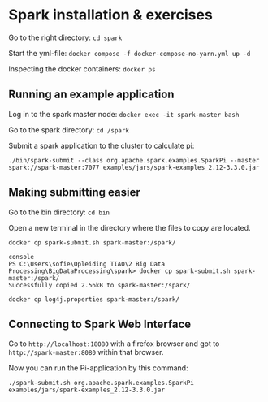 # Spark installation & exercises

Go to the right directory: `cd spark`

Start the yml-file: `docker compose -f docker-compose-no-yarn.yml up -d`

Inspecting the docker containers: `docker ps`

## Running an example application

Log in to the spark master node: `docker exec -it spark-master bash`

Go to the spark directory: `cd /spark`

Submit a spark application to the cluster to calculate pi:

`./bin/spark-submit --class org.apache.spark.examples.SparkPi --master spark://spark-master:7077 examples/jars/spark-examples_2.12-3.3.0.jar`

## Making submitting easier

Go to the bin directory: `cd bin`

Open a new terminal in the directory where the files to copy are located.

`docker cp spark-submit.sh spark-master:/spark/`

```
console
PS C:\Users\sofie\Opleiding TIAO\2 Big Data Processing\BigDataProcessing\spark> docker cp spark-submit.sh spark-master:/spark/
Successfully copied 2.56kB to spark-master:/spark/
```

`docker cp log4j.properties spark-master:/spark/`

## Connecting to Spark Web Interface

Go to `http://localhost:18080` with a firefox browser and got to `http://spark-master:8080` within that browser.

Now you can run the Pi-application by this command:

`./spark-submit.sh org.apache.spark.examples.SparkPi examples/jars/spark-examples_2.12-3.3.0.jar`
